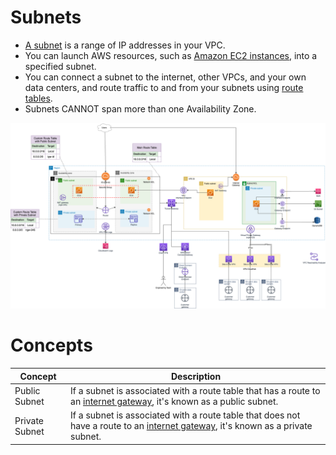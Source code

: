 
# Subnets
- [A subnet](https://docs.aws.amazon.com/vpc/latest/userguide/configure-subnets.html) is a range of IP addresses in your VPC.
- You can launch AWS resources, such as [Amazon EC2 instances](../../3_ComputeServices/AmazonEC2/Readme.md), into a specified subnet.
- You can connect a subnet to the internet, other VPCs, and your own data centers, and route traffic to and from your subnets using [route tables](../../2_SecurityAndIdentityServices/3_InfraProtectionServices/VPC/SubnetRouteTables.md).
- Subnets CANNOT span more than one Availability Zone.

![img.png](assets/AWS_VPC.png)

# Concepts

| Concept        | Description                                                                                                                                           |
|----------------|-------------------------------------------------------------------------------------------------------------------------------------------------------|
| Public Subnet  | If a subnet is associated with a route table that has a route to an [internet gateway](InternetGateway.md), it's known as a public subnet.            |
| Private Subnet | If a subnet is associated with a route table that does not have a route to an [internet gateway](InternetGateway.md), it's known as a private subnet. |

